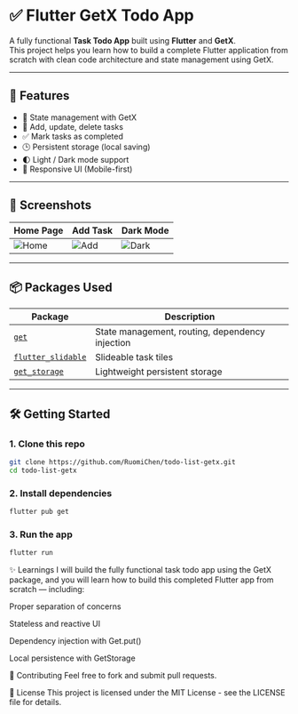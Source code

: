 # ✅ Flutter GetX Todo App

A fully functional **Task Todo App** built using **Flutter** and **GetX**.  
This project helps you learn how to build a complete Flutter application from scratch with clean code architecture and state management using GetX.

---

## 🚀 Features

- 🧠 State management with GetX
- 📌 Add, update, delete tasks
- ✅ Mark tasks as completed
- 🕒 Persistent storage (local saving)
- 🌓 Light / Dark mode support
- 📱 Responsive UI (Mobile-first)

---

## 📸 Screenshots

| Home Page | Add Task | Dark Mode |
|-----------|----------|-----------|
| ![Home](assets/screenshots/home.png) | ![Add](assets/screenshots/add.png) | ![Dark](assets/screenshots/dark.png) |

---

## 📦 Packages Used

| Package | Description |
|--------|-------------|
| [`get`](https://pub.dev/packages/get) | State management, routing, dependency injection |
| [`flutter_slidable`](https://pub.dev/packages/flutter_slidable) | Slideable task tiles |
| [`get_storage`](https://pub.dev/packages/get_storage) | Lightweight persistent storage |

---

## 🛠️ Getting Started

### 1. Clone this repo

```bash
git clone https://github.com/RuomiChen/todo-list-getx.git
cd todo-list-getx
```

### 2. Install dependencies
```bash
flutter pub get
```

### 3. Run the app
```bash
flutter run
```

✨ Learnings
I will build the fully functional task todo app using the GetX package, and you will learn how to build this completed Flutter app from scratch — including:

Proper separation of concerns

Stateless and reactive UI

Dependency injection with Get.put()

Local persistence with GetStorage

🤝 Contributing
Feel free to fork and submit pull requests.

📄 License
This project is licensed under the MIT License - see the LICENSE file for details.

